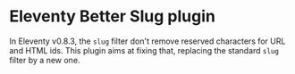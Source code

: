 # Eleventy Better Slug plugin

In Eleventy v0.8.3, the `slug` filter don't remove reserved characters for URL and HTML ids. This plugin aims at fixing that, replacing the standard `slug` filter by a new one.
